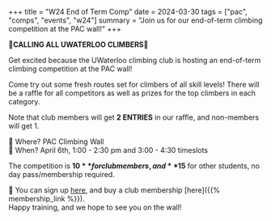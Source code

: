 +++
title = "W24 End of Term Comp"
date = 2024-03-30
tags = ["pac", "comps", "events", "w24"]
summary = "Join us for our end-of-term climbing competition at the PAC wall!"
+++

**🚨CALLING ALL UWATERLOO CLIMBERS🚨**

Get excited because the UWaterloo climbing club is hosting an end-of-term climbing competition at the PAC wall!

Come try out some fresh routes set for climbers of all skill levels! There will be a raffle for all competitors as well as prizes for the top climbers in each category.

Note that club members will get **2 ENTRIES** in our raffle, and non-members will get 1.

📍 Where? PAC Climbing Wall  
📆 When? April 6th, 1:00 - 2:30 pm and 3:00 - 4:30 timeslots

The competition is **$10** for club members, and **$15** for other students, no day pass/membership required.

🔗 You can sign up [here](https://warrior.uwaterloo.ca/Program/GetProgramDetails?courseId=0bd82495-bd51-4304-9f36-a892857be273), and buy a club membership [here]({{% membership_link %}}).  
Happy training, and we hope to see you on the wall!
